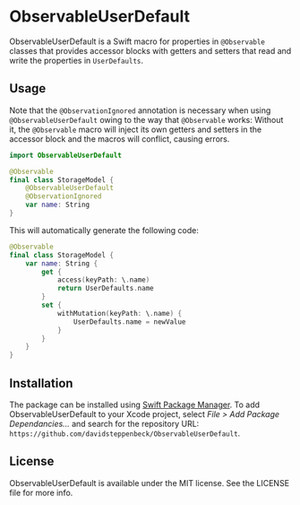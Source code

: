 # ObservableUserDefault

ObservableUserDefault is a Swift macro for properties in `@Observable` classes that provides accessor blocks with getters and setters that read and write the properties in `UserDefaults`.

## Usage

Note that the `@ObservationIgnored` annotation is necessary when using `@ObservableUserDefault` owing to the way that `@Observable` works: Without it, the `@Observable` macro will inject its own getters and setters in the accessor block and the macros will conflict, causing errors.

```swift
import ObservableUserDefault

@Observable
final class StorageModel {
    @ObservableUserDefault
    @ObservationIgnored
    var name: String
}
```

This will automatically generate the following code:

```swift
@Observable
final class StorageModel {
    var name: String {
        get {
            access(keyPath: \.name)
            return UserDefaults.name
        }
        set {
            withMutation(keyPath: \.name) {
                UserDefaults.name = newValue
            }
        }
    }
}
```

## Installation

The package can be installed using [Swift Package Manager](https://swift.org/package-manager/). To add ObservableUserDefault to your Xcode project, select *File > Add Package Dependancies...* and search for the repository URL: `https://github.com/davidsteppenbeck/ObservableUserDefault`.

## License

ObservableUserDefault is available under the MIT license. See the LICENSE file for more info.
